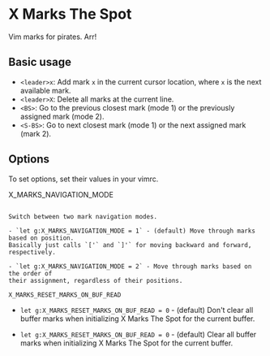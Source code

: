 X Marks The Spot
================
Vim marks for pirates. Arr!

Basic usage
-----------
- `<leader>x`: Add mark `x` in the current cursor location, where `x` is the next
available mark.
- `<leader>X`: Delete all marks at the current line.
- `<BS>`: Go to the previous closest mark (mode 1) or the previously
assigned mark (mode 2).
- `<S-BS>`: Go to next closest mark (mode 1) or the next assigned mark
(mark 2).

Options
-------

To set options, set their values in your vimrc.

X_MARKS_NAVIGATION_MODE
~~~~~~~~~~~~~~~~~~~~~~~

Switch between two mark navigation modes. 

- `let g:X_MARKS_NAVIGATION_MODE = 1` - (default) Move through marks based on position.
Basically just calls `['` and `]'` for moving backward and forward, respectively.

- `let g:X_MARKS_NAVIGATION_MODE = 2` - Move through marks based on the order of
their assignment, regardless of their positions.

X_MARKS_RESET_MARKS_ON_BUF_READ
~~~~~~~~~~~~~~~~~~~~~~~~~~~~~~~

- `let g:X_MARKS_RESET_MARKS_ON_BUF_READ = 0` - (default) Don't clear all buffer
marks when initializing X Marks The Spot for the current buffer.

- `let g:X_MARKS_RESET_MARKS_ON_BUF_READ = 0` - (default) Clear all buffer
marks when initializing X Marks The Spot for the current buffer.
